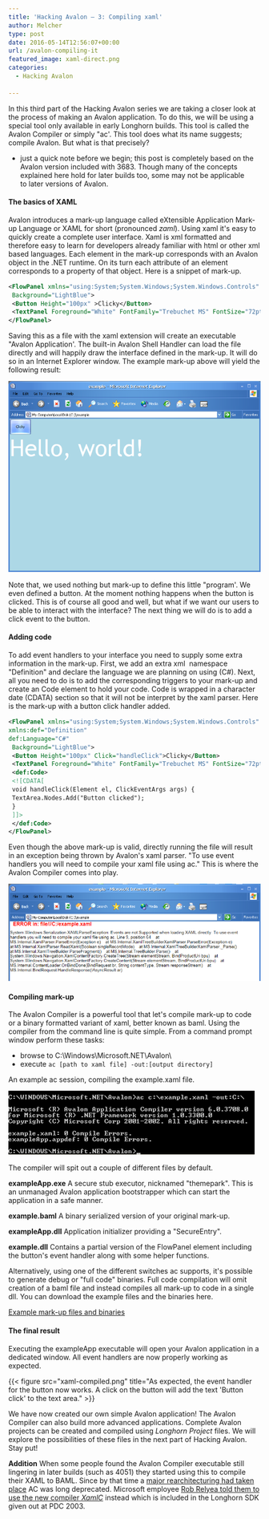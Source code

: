 ```yaml
---
title: 'Hacking Avalon – 3: Compiling xaml'
author: Melcher
type: post
date: 2016-05-14T12:56:07+00:00
url: /avalon-compiling-it
featured_image: xaml-direct.png
categories:
  - Hacking Avalon

---
```

In this third part of the Hacking Avalon series we are taking a closer look at the process of making an Avalon application. To do this, we will be using a special tool only available in early Longhorn builds. This tool is called the Avalon Compiler or simply "ac'. This tool does what its name suggests; compile Avalon. But what is that precisely?

  * just a quick note before we begin; this post is completely based on the Avalon version included with 3683. Though many of the concepts explained here hold for later builds too, some may not be applicable to later versions of Avalon.

#### The basics of XAML

Avalon introduces a mark-up language called eXtensible Application Mark-up Language or XAML for short (pronounced _zaml_). Using xaml it's easy to quickly create a complete user interface. Xaml is xml formatted and therefore easy to learn for developers already familiar with html or other xml based languages. Each element in the mark-up corresponds with an Avalon object in the .NET runtime. On its turn each attribute of an element corresponds to a property of that object. Here is a snippet of mark-up.

```xml
<FlowPanel xmlns="using:System;System.Windows;System.Windows.Controls" 
 Background="LightBlue">
 <Button Height="100px" >Clicky</Button>
 <TextPanel Foreground="White" FontFamily="Trebuchet MS" FontSize="72pt">Hello, world!</TextPanel>
</FlowPanel>
```

Saving this as a file with the xaml extension will create an executable "Avalon Application'. The built-in Avalon Shell Handler can load the file directly and will happily draw the interface defined in the mark-up. It will do so in an Internet Explorer window. The example mark-up above will yield the following result:

![](xaml-direct.png)

Note that, we used nothing but mark-up to define this little "program'. We even defined a button. At the moment nothing happens when the button is clicked. This is of course all good and well, but what if we want our users to be able to interact with the interface? The next thing we will do is to add a click event to the button.

#### Adding code

To add event handlers to your interface you need to supply some extra information in the mark-up. First, we add an extra xml  namespace "Definition" and declare the language we are planning on using (C#). Next, all you need to do is to add the corresponding triggers to your mark-up and create an Code element to hold your code. Code is wrapped in a character date (CDATA) section so that it will not be interpret by the xaml parser. Here is the mark-up with a button click handler added.

```xml
<FlowPanel xmlns="using:System;System.Windows;System.Windows.Controls" 
xmlns:def="Definition"
def:Language="C#"
 Background="LightBlue">
 <Button Height="100px" Click="handleClick">Clicky</Button>
 <TextPanel Foreground="White" FontFamily="Trebuchet MS" FontSize="72pt" ID="TextArea">Hello, world!</TextPanel>
 <def:Code>
 <![CDATA[
 void handleClick(Element el, ClickEventArgs args) {
 TextArea.Nodes.Add("Button clicked");
 }
 ]]>
 </def:Code>
</FlowPanel>
```

Even though the above mark-up is valid, directly running the file will result in an exception being thrown by Avalon's xaml parser. "To use event handlers you will need to compile your xaml file using ac." This is where the Avalon Compiler comes into play.

![](xaml-events-crop.png)

#### Compiling mark-up

The Avalon Compiler is a powerful tool that let's compile mark-up to code or a binary formatted variant of xaml, better known as baml. Using the compiler from the command line is quite simple. From a command prompt window perform these tasks:

  * browse to C:\Windows\Microsoft.NET\Avalon\
  * execute `ac [path to xaml file] -out:[output directory]`

An example ac session, compiling the example.xaml file.

![](ac-session.png)

The compiler will spit out a couple of different files by default.

**exampleApp.exe** A secure stub executor, nicknamed "themepark". This is an unmanaged Avalon application bootstrapper which can start the application in a safe manner.

**example.baml** A binary serialized version of your original mark-up.

**exampleApp.dll** Application initializer providing a "SecureEntry".

**example.dll** Contains a partial version of the FlowPanel element including the button's event handler along with some helper functions.

Alternatively, using one of the different switches ac supports, it's possible to generate debug or "full code" binaries. Full code compilation will omit creation of a baml file and instead compiles all mark-up to code in a single dll. You can download the example files and the binaries here.

[Example mark-up files and binaries](/download/example-mark-up-files-and-binaries.zip)

#### The final result

Executing the exampleApp executable will open your Avalon application in a dedicated window. All event handlers are now properly working as expected.

{{< figure src="xaml-compiled.png" title="As expected, the event handler for the button now works. A click on the button will add the text 'Button click' to the text area." >}}

We have now created our own simple Avalon application! The Avalon Compiler can also build more advanced applications. Complete Avalon projects can be created and compiled using _Longhorn Project_ files. We will explore the possibilities of these files in the next part of Hacking Avalon. Stay put!

**Addition** When some people found the Avalon Compiler executable still lingering in later builds (such as 4051) they started using this to compile their XAML to BAML. Since by that time a [major rearchitecturing had taken place](http://www.osbetaarchive.net/topic/83-the-two-versions-of-avalon/ "Melcher, OSBetaArchive - Two versions of Avalon") AC was long deprecated. Microsoft employee [Rob Relyea told them to use the new compiler _XamlC_](http://web.archive.org/web/20040625114600/http://weblogs.asp.net/jnadal/archive/2003/11/17/38124.aspx "Jason Nadal - Manually Compile your XAML into BAML") instead which is included in the Longhorn SDK given out at PDC 2003.